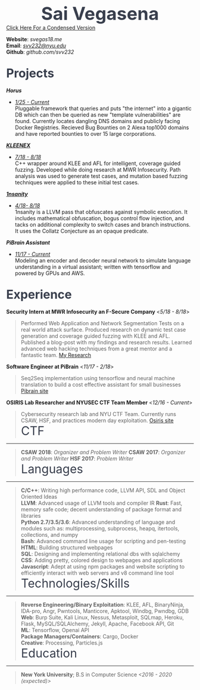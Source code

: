 <b> <font size="36" color="393f4d"> <center>Sai Vegasena</center> </font></b>
[Click Here For a Condensed Version](https://github.com/svv232/svv232.github.io/blob/master/updated%20resume(1).pdf) <br />

**Website**: *svegas18.me* <br />
**Email**:   *svv232@nyu.edu* <br />
**Github**:  *github.com/svv232* <br />

<font size ="6" color="393f4d">Projects </font>
-----------------------------------------
***Horus***
* <i><u>1/25 - Current </u></i> <br />
Pluggable framework that queries and puts "the internet" into a gigantic DB which can then be queried as new "template vulnerabilities" are found. Currently locates dangling DNS domains and publicly facing Docker Registries. Recieved Bug Bounties on 2 Alexa top1000 domains and have reported bounties to over 15 large corporations.

***[KLEENEX](https://github.com/svv232/Kleenex)*** 
* <i><u>7/18 - 8/18</u></i> <br />
C++ wrapper around KLEE and AFL for intelligent, coverage guided fuzzing. Developed while doing research at MWR Infosecurity. Path analysis was used to generate test cases, and mutation based fuzzing techniques were applied to these initial test cases.

***[1nsanity](https://github.com/svv232/1nsanity)***
* <i><u>4/18- 8/18</u></i> <br />
1nsanity is a LLVM pass that obfuscates against symbolic execution. It includes mathematical obfuscation, bogus control flow injection, and tacks on additional complexity to switch cases and branch instructions. It uses the Collatz Conjecture as an opaque predicate. 

***PiBrain Assistant***
* <i><u>11/17 - Current</u></i> <br />
Modeling an encoder and decoder neural network to simulate language understanding in a virtual assistant; written with tensorflow and powered by GPUs and AWS.


<font size = "6" color="393f4d">Experience</font>
------------------------------------------
**Security Intern at MWR Infosecurity an F-Secure Company** <*5/18 - 8/18*>
> Performed Web Application and Network Segmentation Tests on a real world attack surface. Produced research on dynamic test case generation and coverage guided fuzzing with KLEE and AFL. Published a blog-post with my findings and research results. Learned advanced web hacking techniques from a great mentor and a fantastic team.  [My Research](https://github.com/svv232/Kleenex)

**Software Engineer at PiBrain**    <*11/17 - 2/18*> 
> Seq2Seq implementation using tensorflow and neural machine translation to build a cost effective assistant for small businesses  [Pibrain site](http://pibrain.io)

**OSIRIS Lab Researcher and NYUSEC CTF Team Member**   <*12/16 - Current*>
> Cybersecurity research lab and NYU CTF Team. Currently runs CSAW, HSF, and practices modern day exploitation.  [Osiris site](https://osiris.cyber.nyu.edu/index.php/nyusec/)
<font size = "6" color="393f4d">CTF</font>
----------------------------------
> **CSAW 2018**: *Organizer and Problem Writer*
> **CSAW 2017**: *Organizer and Problem Writer*
> **HSF 2017**: *Problem Writer*
<font size = "6" color="393f4d">Languages</font>
----------------------------------------
> **C/C++**: Writing high performance code, LLVM API, SDL and Object Oriented Ideas  <br />
> **LLVM**: Advanced usage of LLVM tools and compiler IR
> **Rust**: Fast, memory safe code; decent understanding of package format and libraries<br />
> **Python 2.7/3.5/3.6**: Advanced understanding of language and modules such as: multiprocessing, subprocess, heapq, itertools, collections, and numpy <br />
> **Bash**: Advanced command line usage for scripting and pen-testing <br />
> **HTML**: Building structured webpages<br />
> **SQL**: Designing and implementing relational dbs with sqlalchemy<br />
> **CSS**: Adding pretty, colored design to webpages and applications<br />
> **Javascript**: Adept at using npm packages and website scripting to efficiently interact with web servers and v8 command line tool <br />
<font size = "6" color="393f4d">Technologies/Skills</font>
---------------------------------------------------
> **Reverse Engineering/Binary Exploitation**: KLEE, AFL, BinaryNinja, IDA-pro, Angr, Pwntools, Manticore, Apktool, Windbg, Pwndbg, GDB <br />
> **Web**: Burp Suite, Kali Linux, Nessus, Metasploit, SQLmap, Heroku, Flask, MySQL/SQLAlchemy, Jekyll, Apache, Facebook API, Git <br />
> **ML**: Tensorflow, Openai API <br />
> **Package Managers/Containers**: Cargo, Docker <br />
> **Creative**: Processing, Particles.js <br />
<font size = "6" color="393f4d">Education</font>
-------------------------------------------
> **New York University**;  B.S in Computer Science     *<2016 - 2020 (expected)>*
